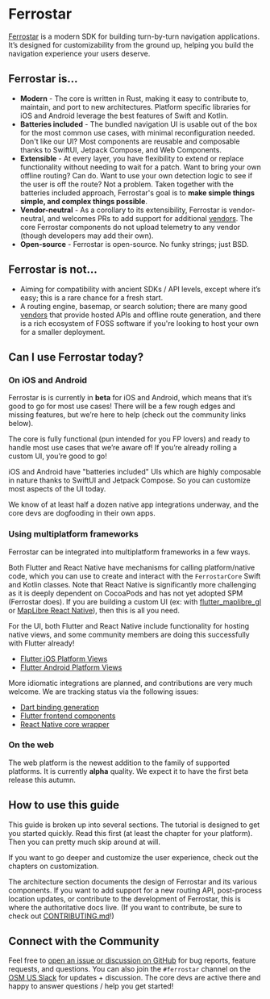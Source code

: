 # Ferrostar

[Ferrostar](https://github.com/stadiamaps/ferrostar) is a modern SDK
for building turn-by-turn navigation applications.
It’s designed for customizability from the ground up,
helping you build the navigation experience your users deserve.

## Ferrostar is...

* **Modern** - The core is written in Rust, making it easy to contribute to, maintain, and port to new architectures.
  Platform specific libraries for iOS and Android leverage the best features of Swift and Kotlin.
* **Batteries included** - The bundled navigation UI is usable out of the box
  for the most common use cases, with minimal reconfiguration needed.
  Don't like our UI?
  Most components are reusable and composable
  thanks to SwiftUI, Jetpack Compose, and Web Components.
* **Extensible** - At every layer, you have flexibility to extend or replace functionality without needing to wait for a patch.
  Want to bring your own offline routing?
  Can do.
  Want to use your own detection logic to see if the user is off the route?
  Not a problem.
  Taken together with the batteries included approach,
  Ferrostar's goal is to **make simple things simple, and complex things possible**.
* **Vendor-neutral** - As a corollary to its extensibility, Ferrostar is vendor-neutral,
  and welcomes PRs to add support for additional [vendors](./vendors.md).
	The core Ferrostar components do not upload telemetry to any vendor
	(though developers may add their own).
* **Open-source** - Ferrostar is open-source. No funky strings; just BSD.

## Ferrostar is not...

- Aiming for compatibility with ancient SDKs / API levels, except where it’s easy; this is a rare chance for a fresh start.
- A routing engine, basemap, or search solution;
  there are many good [vendors](./vendors.md) that provide hosted APIs
  and offline route generation,
  and there is a rich ecosystem of FOSS software if you're looking to host your own for a smaller deployment.

## Can I use Ferrostar today?

### On iOS and Android

Ferrostar is is currently in **beta** for iOS and Android,
which means that it’s good to go for most use cases!
There will be a few rough edges and missing features,
but we’re here to help (check out the community links below).

The core is fully functional (pun intended for you FP lovers)
and ready to handle most use cases that we’re aware of!
If you’re already rolling a custom UI, you’re good to go!

iOS and Android have "batteries included" UIs
which are highly composable in nature thanks to SwiftUI and Jetpack Compose.
So you can customize most aspects of the UI today.

We know of at least half a dozen native app integrations underway,
and the core devs are dogfooding in their own apps.

### Using multiplatform frameworks

Ferrostar can be integrated into multiplatform frameworks
in a few ways.

Both Flutter and React Native have mechanisms for calling platform/native code,
which you can use to create and interact with
the `FerrostarCore` Swift and Kotlin classes.
Note that React Native is significantly more challenging as it is
deeply dependent on CocoaPods and has not yet adopted SPM (Ferrostar does).
If you are building a custom UI (ex: with [flutter_maplibre_gl](https://github.com/maplibre/flutter-maplibre-gl)
or [MapLibre React Native](https://github.com/maplibre/maplibre-react-native)),
then this is all you need.

For the UI, both Flutter and React Native include functionality for hosting native views,
and some community members are doing this successfully with Flutter already!

- [Flutter iOS Platform Views](https://docs.flutter.dev/platform-integration/ios/platform-views)
- [Flutter Android Platform Views](https://docs.flutter.dev/platform-integration/android/platform-views)

More idiomatic integrations are planned,
and contributions are very much welcome.
We are tracking status via the following issues:

- [Dart binding generation](https://github.com/stadiamaps/ferrostar/issues/16)
- [Flutter frontend components](https://github.com/stadiamaps/ferrostar/issues/106)
- [React Native core wrapper](https://github.com/stadiamaps/ferrostar/issues/116)

### On the web

The web platform is the newest addition to the family of supported platforms.
It is currently **alpha** quality.
We expect it to have the first beta release this autumn.

## How to use this guide
  
This guide is broken up into several sections.
The tutorial is designed to get you started quickly.
Read this first (at least the chapter for your platform).
Then you can pretty much skip around at will.

If you want to go deeper and customize the user experience,
check out the chapters on customization.

The architecture section documents the design of Ferrostar and its various components.
If you want to add support for a new routing API, post-process location updates,
or contribute to the development of Ferrostar, this is where the authoritative docs live.
(If you want to contribute, be sure to check out [CONTRIBUTING.md](https://github.com/stadiamaps/ferrostar/blob/main/CONTRIBUTING.md)!)

## Connect with the Community

Feel free to [open an issue or discussion on GitHub](https://github.com/stadiamaps/ferrostar/)
for bug reports, feature requests, and questions.
You can also join the `#ferrostar` channel on the [OSM US Slack](https://slack.openstreetmap.us/) for updates + discussion.
The core devs are active there and happy to answer questions / help you get started!